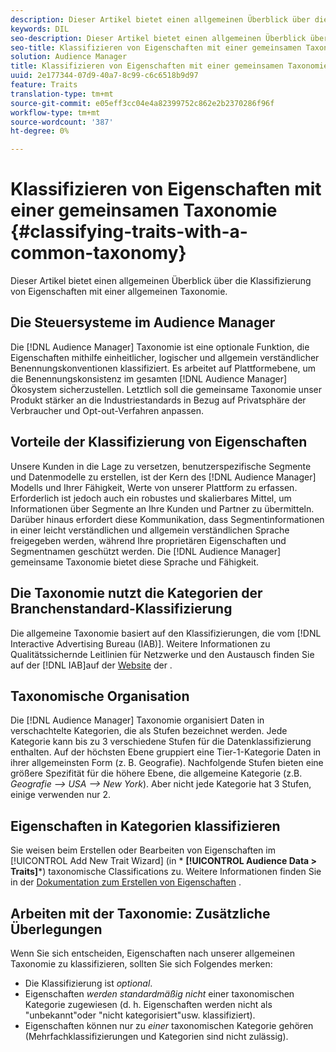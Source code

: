 ```yaml
---
description: Dieser Artikel bietet einen allgemeinen Überblick über die Klassifizierung von Eigenschaften mit einer allgemeinen Taxonomie.
keywords: DIL
seo-description: Dieser Artikel bietet einen allgemeinen Überblick über die Klassifizierung von Eigenschaften mit einer allgemeinen Taxonomie.
seo-title: Klassifizieren von Eigenschaften mit einer gemeinsamen Taxonomie
solution: Audience Manager
title: Klassifizieren von Eigenschaften mit einer gemeinsamen Taxonomie
uuid: 2e177344-07d9-40a7-8c99-c6c6518b9d97
feature: Traits
translation-type: tm+mt
source-git-commit: e05eff3cc04e4a82399752c862e2b2370286f96f
workflow-type: tm+mt
source-wordcount: '387'
ht-degree: 0%

---
```



# Klassifizieren von Eigenschaften mit einer gemeinsamen Taxonomie {#classifying-traits-with-a-common-taxonomy}

Dieser Artikel bietet einen allgemeinen Überblick über die Klassifizierung von Eigenschaften mit einer allgemeinen Taxonomie.

## Die Steuersysteme im Audience Manager

<!-- c_common_taxonomy_about.xml -->

Die [!DNL Audience Manager] Taxonomie ist eine optionale Funktion, die Eigenschaften mithilfe einheitlicher, logischer und allgemein verständlicher Benennungskonventionen klassifiziert. Es arbeitet auf Plattformebene, um die Benennungskonsistenz im gesamten [!DNL Audience Manager] Ökosystem sicherzustellen. Letztlich soll die gemeinsame Taxonomie unser Produkt stärker an die Industriestandards in Bezug auf Privatsphäre der Verbraucher und Opt-out-Verfahren anpassen.

## Vorteile der Klassifizierung von Eigenschaften

Unsere Kunden in die Lage zu versetzen, benutzerspezifische Segmente und Datenmodelle zu erstellen, ist der Kern des [!DNL Audience Manager] Modells und Ihrer Fähigkeit, Werte von unserer Plattform zu erfassen. Erforderlich ist jedoch auch ein robustes und skalierbares Mittel, um Informationen über Segmente an Ihre Kunden und Partner zu übermitteln. Darüber hinaus erfordert diese Kommunikation, dass Segmentinformationen in einer leicht verständlichen und allgemein verständlichen Sprache freigegeben werden, während Ihre proprietären Eigenschaften und Segmentnamen geschützt werden. Die [!DNL Audience Manager] gemeinsame Taxonomie bietet diese Sprache und Fähigkeit.

## Die Taxonomie nutzt die Kategorien der Branchenstandard-Klassifizierung

Die allgemeine Taxonomie basiert auf den Klassifizierungen, die vom [!DNL Interactive Advertising Bureau (IAB)]. Weitere Informationen zu Qualitätssichernde Leitlinien für Netzwerke und den Austausch finden Sie auf der [!DNL IAB]auf der [Website](https://www.iab.net/iab_products_and_industry_services/508676/ne_guidelines) der .

## Taxonomische Organisation

Die [!DNL Audience Manager] Taxonomie organisiert Daten in verschachtelte Kategorien, die als Stufen bezeichnet werden. Jede Kategorie kann bis zu 3 verschiedene Stufen für die Datenklassifizierung enthalten. Auf der höchsten Ebene gruppiert eine Tier-1-Kategorie Daten in ihrer allgemeinsten Form (z. B. Geografie). Nachfolgende Stufen bieten eine größere Spezifität für die höhere Ebene, die allgemeine Kategorie (z.B. *Geografie —> USA —> New York*). Aber nicht jede Kategorie hat 3 Stufen, einige verwenden nur 2.

## Eigenschaften in Kategorien klassifizieren

Sie weisen beim Erstellen oder Bearbeiten von Eigenschaften im [!UICONTROL Add New Trait Wizard] (in * **[!UICONTROL Audience Data > Traits]***) taxonomische Classifications zu. Weitere Informationen finden Sie in der [Dokumentation zum Erstellen von Eigenschaften](../../features/traits/create-onboarded-rule-based-traits.md) .

## Arbeiten mit der Taxonomie: Zusätzliche Überlegungen

Wenn Sie sich entscheiden, Eigenschaften nach unserer allgemeinen Taxonomie zu klassifizieren, sollten Sie sich Folgendes merken:

* Die Klassifizierung ist *optional*.
* Eigenschaften *werden standardmäßig nicht* einer taxonomischen Kategorie zugewiesen (d. h. Eigenschaften werden nicht als &quot;unbekannt&quot;oder &quot;nicht kategorisiert&quot;usw. klassifiziert).
* Eigenschaften können nur zu *einer* taxonomischen Kategorie gehören (Mehrfachklassifizierungen und Kategorien sind nicht zulässig).